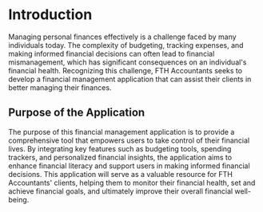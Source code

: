 # Introduction

Managing personal finances effectively is a challenge faced by many individuals today. The complexity of budgeting, tracking expenses, and making informed financial decisions can often lead to financial mismanagement, which has significant consequences on an individual's financial health. Recognizing this challenge, FTH Accountants seeks to develop a financial management application that can assist their clients in better managing their finances.

## Purpose of the Application

The purpose of this financial management application is to provide a comprehensive tool that empowers users to take control of their financial lives. By integrating key features such as budgeting tools, spending trackers, and personalized financial insights, the application aims to enhance financial literacy and support users in making informed financial decisions. This application will serve as a valuable resource for FTH Accountants' clients, helping them to monitor their financial health, set and achieve financial goals, and ultimately improve their overall financial well-being.
